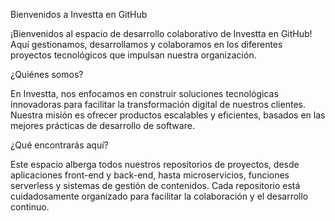 Bienvenidos a Investta en GitHub

¡Bienvenidos al espacio de desarrollo colaborativo de Investta en GitHub! Aquí gestionamos, desarrollamos y colaboramos en los diferentes proyectos tecnológicos que impulsan nuestra organización.

¿Quiénes somos?

En Investta, nos enfocamos en construir soluciones tecnológicas innovadoras para facilitar la transformación digital de nuestros clientes. Nuestra misión es ofrecer productos escalables y eficientes, basados en las mejores prácticas de desarrollo de software.

¿Qué encontrarás aquí?

Este espacio alberga todos nuestros repositorios de proyectos, desde aplicaciones front-end y back-end, hasta microservicios, funciones serverless y sistemas de gestión de contenidos. Cada repositorio está cuidadosamente organizado para facilitar la colaboración y el desarrollo continuo.

